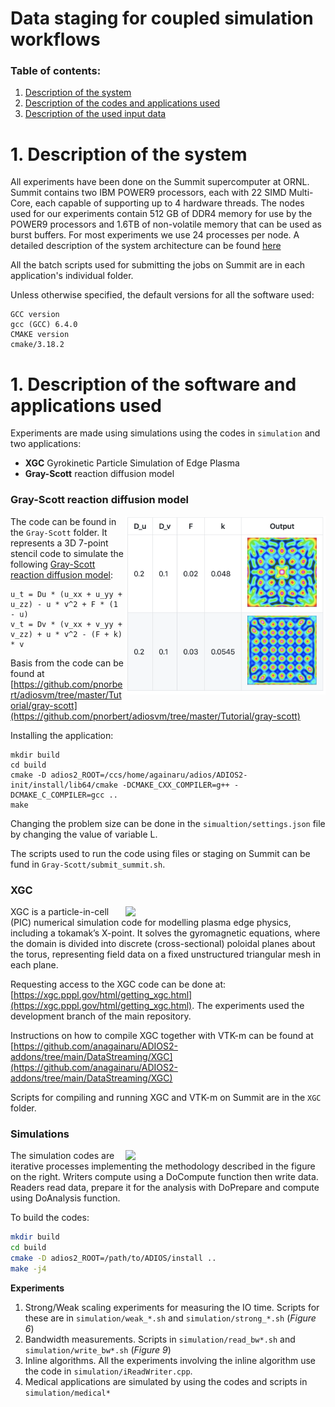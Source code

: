 # Data staging for coupled simulation workflows

### Table of contents:
1. <a href="#Sec1"> Description of the system </a>
1. <a href="#Sec2"> Description of the codes and applications used </a>
2. <a href="#Sec3"> Description of the used input data </a>

<h1 id="Sec1">
1. Description of the system
</h1>

All experiments have been done on the Summit supercomputer at ORNL. 
Summit contains two IBM POWER9 processors, each with 22 SIMD Multi-Core, each capable of supporting up to 4 hardware threads.
The nodes used for our experiments contain 512 GB of DDR4 memory for use by the POWER9 processors and 1.6TB of non-volatile memory that can be used as burst buffers.
For most experiments we use 24 processes per node. A detailed description of the system architecture can be found [here](https://www.olcf.ornl.gov/summit/)

All the batch scripts used for submitting the jobs on Summit are in each application's individual folder.

Unless otherwise specified, the default versions for all the software used:
```
GCC version
gcc (GCC) 6.4.0
CMAKE version
cmake/3.18.2 
```

<h1 id="Sec2">
1. Description of the software and applications used
</h1>

Experiments are made using simulations using the codes in `simulation` and two applications:
- **XGC** Gyrokinetic Particle Simulation of Edge Plasma
- **Gray-Scott** reaction diffusion model

### Gray-Scott reaction diffusion model

<img src="img/gray-scott.png" width="320px" align="right" />

The code can be found in the `Gray-Scott` folder. It represents a 3D 7-point stencil code to simulate the following [Gray-Scott
reaction diffusion model](https://doi.org/10.1126/science.261.5118.189):
```
u_t = Du * (u_xx + u_yy + u_zz) - u * v^2 + F * (1 - u)
v_t = Dv * (v_xx + v_yy + v_zz) + u * v^2 - (F + k) * v
```
Basis from the code can be found at [https://github.com/pnorbert/adiosvm/tree/master/Tutorial/gray-scott](https://github.com/pnorbert/adiosvm/tree/master/Tutorial/gray-scott)

Installing the application:
```
mkdir build
cd build
cmake -D adios2_ROOT=/ccs/home/againaru/adios/ADIOS2-init/install/lib64/cmake -DCMAKE_CXX_COMPILER=g++ -DCMAKE_C_COMPILER=gcc ..
make
```
Changing the problem size can be done in the `simualtion/settings.json` file by changing the value of variable L. 

The scripts used to run the code using files or staging on Summit can be fund in `Gray-Scott/submit_summit.sh`.

### XGC

<img src="https://www.olcf.ornl.gov/wp-content/uploads/2015/04/chang2.jpg" width="320px" align="right" />

XGC is a particle-in-cell (PIC) numerical simulation code for modelling plasma edge physics, including a tokamak’s X-point. It solves the gyromagnetic equations, where the domain is divided into discrete (cross-sectional) poloidal planes about the torus, representing field data on a fixed unstructured triangular mesh in each plane.

Requesting access to the XGC code can be done at: [https://xgc.pppl.gov/html/getting_xgc.html](https://xgc.pppl.gov/html/getting_xgc.html).
The experiments used the development branch of the main repository.

Instructions on how to compile XGC together with VTK-m can be found at [https://github.com/anagainaru/ADIOS2-addons/tree/main/DataStreaming/XGC](https://github.com/anagainaru/ADIOS2-addons/tree/main/DataStreaming/XGC)

Scripts for compiling and running XGC and VTK-m on Summit are in the `XGC` folder.

### Simulations

<img src="https://www.olcf.ornl.gov/wp-content/uploads/2015/04/chang2.jpg" width="320px" align="right" />

The simulation codes are iterative processes implementing the methodology described in the figure on the right. Writers compute using a DoCompute function then write data. Readers read data, prepare it for the analysis with DoPrepare and compute using DoAnalysis function.

To build the codes:
```bash
mkdir build
cd build
cmake -D adios2_ROOT=/path/to/ADIOS/install ..
make -j4
```

**Experiments**
1. Strong/Weak scaling experiments for measuring the IO time. Scripts for these are in `simulation/weak_*.sh` and `simulation/strong_*.sh` (*Figure 6*)
2. Bandwidth measurements. Scripts in `simulation/read_bw*.sh` and `simulation/write_bw*.sh` (*Figure 9*)
3. Inline algorithms. All the experiments involving the inline algorithm use the code in `simulation/iReadWriter.cpp`.
4. Medical applications are simulated by using the codes and scripts in `simulation/medical*`
